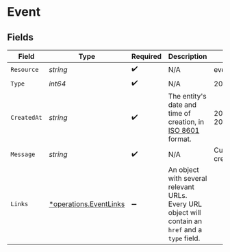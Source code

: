 # Event


## Fields

| Field                                                                                                 | Type                                                                                                  | Required                                                                                              | Description                                                                                           | Example                                                                                               |
| ----------------------------------------------------------------------------------------------------- | ----------------------------------------------------------------------------------------------------- | ----------------------------------------------------------------------------------------------------- | ----------------------------------------------------------------------------------------------------- | ----------------------------------------------------------------------------------------------------- |
| `Resource`                                                                                            | *string*                                                                                              | :heavy_check_mark:                                                                                    | N/A                                                                                                   | event                                                                                                 |
| `Type`                                                                                                | *int64*                                                                                               | :heavy_check_mark:                                                                                    | N/A                                                                                                   | 200                                                                                                   |
| `CreatedAt`                                                                                           | *string*                                                                                              | :heavy_check_mark:                                                                                    | The entity's date and time of creation, in [ISO 8601](https://en.wikipedia.org/wiki/ISO_8601) format. | 2024-03-20T09:13:37.0Z                                                                                |
| `Message`                                                                                             | *string*                                                                                              | :heavy_check_mark:                                                                                    | N/A                                                                                                   | Customer created                                                                                      |
| `Links`                                                                                               | [*operations.EventLinks](../../models/operations/eventlinks.md)                                       | :heavy_minus_sign:                                                                                    | An object with several relevant URLs. Every URL object will contain an `href` and a `type` field.     |                                                                                                       |